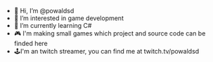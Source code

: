 - 👋 Hi, I’m @powaldsd
- 👀 I’m interested in game development
- 🌱 I’m currently learning C#
- 🎮 I'm making small games which project and source code can be finded here
- 🕹I'm an twitch streamer,
you can find me at twitch.tv/powaldsd 
